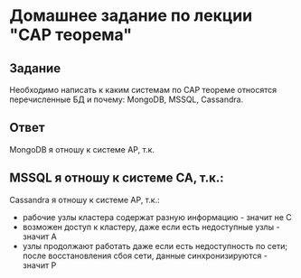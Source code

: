 # Домашнее задание по лекции "CAP теорема"

## Задание

Необходимо написать к каким системам по CAP теореме относятся перечисленные БД и почему:
MongoDB, MSSQL, Cassandra.

## Ответ

MongoDB я отношу к системе AP, т.к.

MSSQL я отношу к системе CA, т.к.:
- 

Cassandra я отношу к системе AP, т.к.:
- рабочие узлы кластера содержат разную информацию - значит не С
- возможен доступ к кластеру, даже если есть недоступные узлы - значит А
- узлы продолжают работать даже если есть недоступность по сети; после восстановления сбоя сети, данные синхронизируются - значит Р

